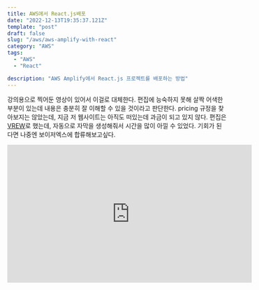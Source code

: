 ```yaml
---
title: AWS에서 React.js배포
date: "2022-12-13T19:35:37.121Z"
template: "post"
draft: false
slug: "/aws/aws-amplify-with-react"
category: "AWS"
tags:
  - "AWS"
  - "React"

description: "AWS Amplify에서 React.js 프로젝트를 배포하는 방법"
---
```


강의용으로 찍어둔 영상이 있어서 이걸로 대체한다.
편집에 능숙하지 못해 살짝 어색한 부분이 있는데 내용은 충분히 잘 이해할 수 있을 것이라고 판단한다.
pricing 규정을 찾아보지는 않았는데, 지금 저 웹사이트는 아직도 떠있는데 과금이 되고 있지 않다.
편집은 [VREW](https://vrew.voyagerx.com/ko/)로 했는데, 자동으로 자막을 생성해줘서 시간을 많이 아낄 수 있었다. 기회가 된다면 나중엔 보이저엑스에 합류해보고싶다.

<iframe width="560" height="315" src="https://www.youtube.com/embed/LwUrdYtS_oQ" title="YouTube video player" frameborder="0" allow="accelerometer; autoplay; clipboard-write; encrypted-media; gyroscope; picture-in-picture" allowfullscreen></iframe>
